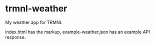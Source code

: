# trmnl-weather
My weather app for TRMNL

index.html has the markup, example-weather.json has an example API response.
